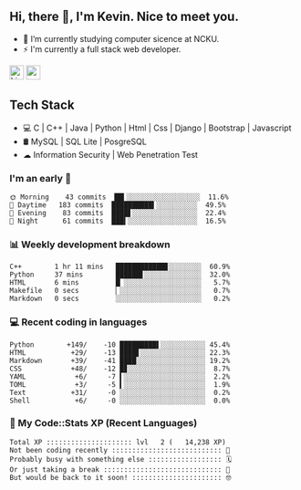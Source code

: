 ## Hi, there 👋, I'm Kevin. Nice to meet you.

- 🌱 I’m currently studying computer sicence at NCKU.
- ⚡ I'm currently a full stack web developer.

<a href="https://www.linkedin.com/in/kevin12686/"><img alt="LinkedIn" src="https://img.shields.io/badge/linkedin%20-%230077B5.svg?&style=for-the-badge&logo=linkedin&logoColor=white" height=25></a>
<a href="https://www.instagram.com/kevin12686/"><img src="https://img.shields.io/badge/instagram-3f729b?&style=for-the-badge&logo=instagram&logoColor=white" height=25></a>

## Tech Stack

* 💻 C | C++ | Java | Python | Html | Css | Django | Bootstrap | Javascript
* 🛢️ MySQL | SQL Lite | PosgreSQL
* ☁ Information Security | Web Penetration Test

### I'm an early 🐤

<!-- early_bird start -->

```text
🌞 Morning    43 commits  ██▍░░░░░░░░░░░░░░░░░░  11.6%
🌆 Daytime   183 commits  ██████████▍░░░░░░░░░░  49.5%
🌃 Evening    83 commits  ████▋░░░░░░░░░░░░░░░░  22.4%
🌙 Night      61 commits  ███▍░░░░░░░░░░░░░░░░░  16.5%
```

<!-- early_bird end -->

### 📊 Weekly development breakdown

<!-- code_time start -->

```text
C++        1 hr 11 mins   ████████████▊░░░░░░░░  60.9%
Python     37 mins        ██████▋░░░░░░░░░░░░░░  32.0%
HTML       6 mins         █▏░░░░░░░░░░░░░░░░░░░   5.7%
Makefile   0 secs         ▏░░░░░░░░░░░░░░░░░░░░   0.7%
Markdown   0 secs         ░░░░░░░░░░░░░░░░░░░░░   0.2%
```

<!-- code_time end -->

### 💻 Recent coding in languages

<!-- code_diff start -->

```text
Python        +149/    -10 █████████▌░░░░░░░░░░░ 45.4%
HTML           +29/    -13 ████▋░░░░░░░░░░░░░░░░ 22.3%
Markdown       +39/    -41 ████░░░░░░░░░░░░░░░░░ 19.2%
CSS            +48/    -12 █▊░░░░░░░░░░░░░░░░░░░  8.7%
YAML            +6/     -7 ▍░░░░░░░░░░░░░░░░░░░░  2.2%
TOML            +3/     -5 ▍░░░░░░░░░░░░░░░░░░░░  1.9%
Text           +31/     -0 ░░░░░░░░░░░░░░░░░░░░░  0.2%
Shell           +6/     -0 ░░░░░░░░░░░░░░░░░░░░░  0.0%
```

<!-- code_diff end -->

### 🧰 My Code::Stats XP (Recent Languages)

<!-- codestats start -->

```text
Total XP ::::::::::::::::::::: lvl   2 (   14,238 XP) 
Not been coding recently ::::::::::::::::::::::::::: 🙈
Probably busy with something else :::::::::::::::::: 🗓
Or just taking a break ::::::::::::::::::::::::::::: 🌴
But would be back to it soon! :::::::::::::::::::::: 🤓
```

<!-- codestats end -->
